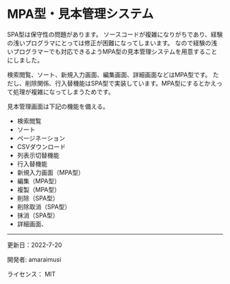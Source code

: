 # MPA型・見本管理システム

SPA型は保守性の問題があります。
ソースコードが複雑になりがちであり、経験の浅いプログラマにとっては修正が困難になってしまいます。
なので経験の浅いプログラマーでも対応できるようMPA型の見本管理システムを用意することにしました。

検索閲覧、ソート、新規入力画面、編集画面、詳細画面などはMPA型です。
ただし、削除関係、行入替機能はSPA型で実装しています。MPA型にするとかえって処理が複雑になってしまうためです。

見本管理画面は下記の機能を備える。

- 検索閲覧
- ソート
- ページネーション
- CSVダウンロード
- 列表示切替機能
- 行入替機能
- 新規入力画面（MPA型）
- 編集（MPA型）
- 複製（MPA型）
- 削除（SPA型）
- 削除取消（SPA型）
- 抹消（SPA型）
- 詳細画面、

--------------

更新日：2022-7-20

開発者: amaraimusi

ライセンス： MIT


